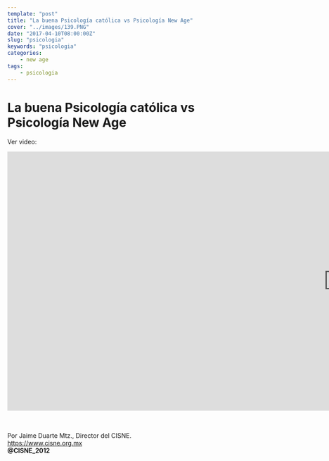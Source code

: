 ```yaml
---
template: "post"
title: "La buena Psicología católica vs Psicología New Age"
cover: "../images/139.PNG"
date: "2017-04-10T08:00:00Z"
slug: "psicologia"
keywords: "psicologia"
categories: 
    - new age
tags: 
    - psicologia
---
```


# La buena Psicología católica vs Psicología New Age
Ver video:  

<iframe width="1520" height="589" src="https://www.youtube.com/embed/JVRF0rieOhY" title="YouTube video player" frameborder="0" allow="accelerometer; autoplay; clipboard-write; encrypted-media; gyroscope; picture-in-picture" allowfullscreen></iframe>

<br/><br/>
Por Jaime Duarte Mtz., Director del CISNE.  
<https://www.cisne.org.mx>  
**@CISNE_2012**